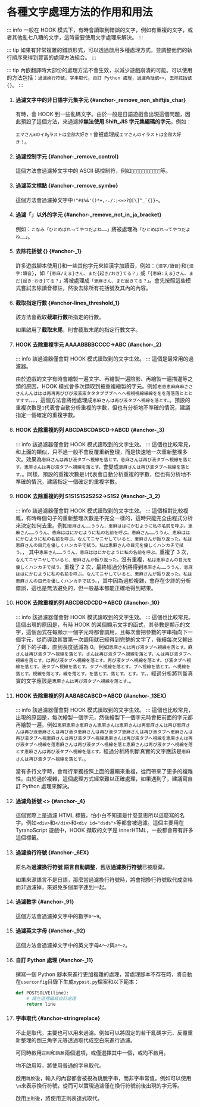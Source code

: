 # 各種文字處理方法的作用和用法

::: info
一般在 HOOK 模式下，有時會讀取到錯誤的文字，例如有重複的文字，或者其他亂七八糟的文字，這時需要使用文字處理來解決。
:::

::: tip
如果有非常複雜的錯誤形式，可以透過啟用多種處理方式，並調整他們的執行順序來得到豐富的處理方法組合。
:::

::: tip
內嵌翻譯時大部份的處理方法不會生效，以減少遊戲崩潰的可能。可以使用的方法包括：`過濾換行符號`，`字串取代`，`自訂 Python 處理`，`過濾角括號<>`，`去除花括號{}`。
:::


1. #### 過濾文字中的非日語字元集字元 {#anchor-_remove_non_shiftjis_char}

    有時，會 HOOK 到一些亂碼文字。由於一般是日語遊戲會出現這個問題，因此預設了這個方法，來過濾掉**無法使用 Shift_JIS 字元集編碼的字元**，例如：

    `エマさんԟのイԠラストは全部大好き！`會被處理成`エマさんのイラストは全部大好き！`。

1. #### 過濾控制字元 {#anchor-_remove_control}

    這個方法會過濾掉文字中的 ASCII 碼控制符，例如``等。

1. #### 過濾英文標點 {#anchor-_remove_symbo}

    這個方法會過濾掉文字中```!"#$%&'()*+,-./:;<=>?@[\]^_`{|}~```。

1. #### 過濾「」以外的字元 {#anchor-_remove_not_in_ja_bracket}

    例如：`こなみ「ひとめぼれってやつだよね……」`將被處理為`「ひとめぼれってやつだよね……」`。

1. #### 去除花括號 {} {#anchor-_1}

    許多遊戲腳本使用{}和一些其他字元來給漢字加讀音，例如：`{漢字/讀音}`和`{漢字:讀音}`，如`「{恵麻/えま}さん、まだ{起き/おき}てる？」`或`「{恵麻:えま}さん、まだ{起き:おき}てる？」`將被處理成`「恵麻さん、まだ起きてる？」`。會先按照這些模式嘗試去除讀音標註，然後去除所有花括號及其內的內容。

1. #### 截取指定行數 {#anchor-lines_threshold_1}

    該方法會截取**截取行數**所指定的行數。

    如果啟用了**截取末尾**，則會截取末尾的指定行數文字。

1. #### HOOK 去除重複字元 AAAABBBBCCCC->ABC {#anchor-_2}
    ::: info
    該過濾器僅會對 HOOK 模式讀取到的文字生效。
    :::
    這個是最常用的過濾器。

    由於遊戲的文字有時會繪製一遍文字、再繪製一遍陰影、再繪製一遍描邊等之類的原因，HOOK 模式會多次擷取到被重複繪製的字元。例如`恵恵恵麻麻麻さささんんんははは再再再びびび液液液タタタブブブへへへ視視視線線線ををを落落落とととすすす。。。`，這個方法會將他處理成`恵麻さんは再び液タブへ視線を落とす。`。預設的重複次數是`1`代表會自動分析重複的字數，但也有分析地不準確的情況，建議指定一個確定的重複字數。

1. #### HOOK 去除重複的列 ABCDABCDABCD->ABCD {#anchor-_3}
    ::: info
    該過濾器僅會對 HOOK 模式讀取到的文字生效。
    :::
    這個也比較常見，和上面的類似，只不過一般不會反覆重新整理，而是快速地一次重新整理多次。效果為`恵麻さんは再び液タブへ視線を落とす。恵麻さんは再び液タブへ視線を落とす。恵麻さんは再び液タブへ視線を落とす。`會變成`恵麻さんは再び液タブへ視線を落とす。`。同樣，預設的重複次數是`1`代表會自動分析重複的字數，但也有分析地不準確的情況，建議指定一個確定的重複字數。

1. #### HOOK 去除重複的列 S1S1S1S2S2S2->S1S2 {#anchor-_3_2}
    ::: info
    該過濾器僅會對 HOOK 模式讀取到的文字生效。
    :::
    這個相對比較複雜，有時每個句子的重新整理次數是不完全一樣的，這時只能完全由程式分析來決定如何去重。例如`恵麻さん……ううん、恵麻ははにかむように私の名前を呼ぶ。恵麻さん……ううん、恵麻ははにかむように私の名前を呼ぶ。恵麻さん……ううん、恵麻ははにかむように私の名前を呼ぶ。なんてニヤニヤしていると、恵麻さんが振り返った。私は恵麻さんの目元を優しくハンカチで拭う。私は恵麻さんの目元を優しくハンカチで拭う。`， 其中`恵麻さん……ううん、恵麻ははにかむように私の名前を呼ぶ。`重複了 3 次，`なんてニヤニヤしていると、恵麻さんが振り返った。`沒有重複，`私は恵麻さんの目元を優しくハンカチで拭う。`重複了 2 次，最終經過分析將得到`恵麻さん……ううん、恵麻ははにかむように私の名前を呼ぶ。なんてニヤしていると、恵麻さんが振り返った。私は恵麻さんの目元を優しくハンカチで拭う。`，其中因為過於複雜，會存在少許的分析錯誤，這也是無法避免的，但一般基本都能正確地得到結果。

1. #### HOOK 去除重複的列 ABCDBCDCDD->ABCD {#anchor-_10}
    ::: info
    該過濾器僅會對 HOOK 模式讀取到的文字生效。
    :::
    這個也比較常見。這個出現的原因是，有時 HOOK 的某個顯示文字的函式，其參數是顯示的文字，這個函式在每顯示一個字元時都會調用，且每次會把參數的字串指向下一個字元，從而導致其實第一次調用就已經得到完整的文字了，後續每次又輸出了剩下的子串，直到長度遞減為 0。例如`恵麻さんは再び液タブへ視線を落とす。麻さんは再び液タブへ視線を落とす。さんは再び液タブへ視線を落とす。んは再び液タブへ視線を落とす。は再び液タブへ視線を落とす。再び液タブへ視線を落とす。び液タブへ視線を落とす。液タブへ視線を落とす。タブへ視線を落とす。ブへ視線を落とす。へ視線を落とす。視線を落とす。線を落とす。を落とす。落とす。とす。す。。`經過分析將判斷真實的文字應該是`恵麻さんは再び液タブへ視線を落とす。`。

1. #### HOOK 去除重複的列 AABABCABCD->ABCD {#anchor-_13EX}
    ::: info
    該過濾器僅會對 HOOK 模式讀取到的文字生效。
    :::
    這個也比較常見，出現的原因是，每次繪製一個字元，然後繪製下一個字元時會把前面的字元都再繪製一遍。例如`恵麻恵麻さ恵麻さん恵麻さんは恵麻さんは再恵麻さんは再び恵麻さんは再び液恵麻さんは再び液タ恵麻さんは再び液タブ恵麻さんは再び液タブへ恵麻さんは再び液タブへ視恵麻さんは再び液タブへ視線恵麻さんは再び液タブへ視線を恵麻さんは再び液タブへ視線を落恵麻さんは再び液タブへ視線を落と恵麻さんは再び液タブへ視線を落とす恵麻さんは再び液タブへ視線を落とす。`經過分析將判斷真實的文字應該是`恵麻さんは再び液タブへ視線を落とす。`。

    當有多行文字時，會每行單獨按照上面的邏輯來重複，從而帶來了更多的複雜性。由於過於複雜，這個處理方式經常難以正確處理，如果遇到了，建議寫自訂 Python 處理來解決。

1. #### 過濾角括號 <> {#anchor-_4}

    這個實際上是過濾 HTML 標籤，怕小白不知道是什麼意思所以這麼寫的名字。例如`<div>`和`</div>`和`<div id="dsds">`等都會被過濾。這個主要用在 TyranoScript 遊戲中，HOOK 擷取的文字是 innerHTML，一般都會帶有許多這個標籤。

1. #### 過濾換行符號 {#anchor-_6EX}

    原名為**過濾換行符號 語言自動調整**，舊版**過濾換行符號**已被廢棄。

    如果來源語言不是日語，那麼當過濾換行符號時，將會把換行符號取代成空格而非過濾掉，來避免多個單字連到一起。

1. #### 過濾數字 {#anchor-_91}

    這個方法會過濾掉文字中的數字`0`～`9`。

1. #### 過濾英文字母 {#anchor-_92}

    這個方法會過濾掉文字中的英文字母`A`～`Z`與`a`～`z`。

1. #### 自訂 Python 處理 {#anchor-_11}

    撰寫一個 Python 腳本來進行更加複雜的處理，當處理腳本不存在時，將自動在`userconfig`目錄下生成`mypost.py`檔案和以下範本：

    ```python
    def POSTSOLVE(line):
        # 請在這裡編寫自訂處理
        return line
    ```

1. #### 字串取代 {#anchor-stringreplace}

    不止是取代，主要也可以用來過濾。例如可以將固定的若干亂碼字元、反覆重新整理的倒三角字元等透過取代成空白來進行過濾。

    可同時啟用`正則`和`跳脫`兩個選項，或僅選擇其中一個，或均不啟用。

    均不啟用時，將使用普通的字串取代。

    啟用`跳脫`後，輸入的內容都會被視為跳脫字串，而非字串常值。例如可以使用`\n`來表示換行符號，從而可以實現過濾僅在換行符號前後出現的字元等。

    啟用`正則`後，將使用正則表達式取代。